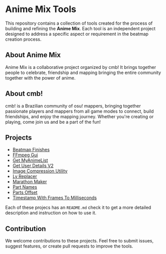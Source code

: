 # Anime Mix Tools

This repository contains a collection of tools created for the process of building and refining the **Anime Mix**. Each tool is an independent project designed to address a specific aspect or requirement in the beatmap creation process.

## About Anime Mix
Anime Mix is a collaborative project organized by cmb! It brings together people to celebrate, friendship and mapping bringing the entire community together with the power of anime.

## About cmb!
cmb! is a Brazilian community of osu! mappers, bringing together passionate players and mappers from all game modes to connect, build friendships, and enjoy the mapping journey. Whether you're creating or playing, come join us and be a part of the fun!

## Projects
- [Beatmap Finishes](BeatmapFinishes/README.md)
- [FFmpeg Gui](FFmpegGui/README.md)
- [Get MyAnimeList](GetMyAnimeList/README.md)
- [Get User Details V2](GetUserDetailsV2/README.md)
- [Image Compression Utility](ImageCompressionUtility/README.md)
- [Ly Replacer](LyReplacer/README.md)
- [Marathon Maker](MarathonMaker/README.md)
- [Part Names](PartNames/README.md)
- [Parts Offset](PartsOffset/README.md)
- [Timestamp With Frames To Milliseconds](TimestampWithFramesToMilliseconds/README.md)


Each of these projecs has an `README.md` check it to get a more detailed description and instruction on how to use it.

## Contribution

We welcome contributions to these projects. Feel free to submit issues, suggest features, or create pull requests to improve the tools.
